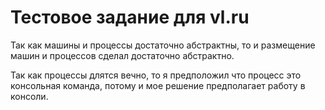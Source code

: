 # Тестовое задание для vl.ru

Так как машины и процессы достаточно абстрактны, то и размещение машин и процессов сделал достаточно абстрактно. 

Так как процессы длятся вечно, то я предположил что процесс это консольная команда, потому и мое решение предполагает работу в консоли.